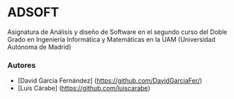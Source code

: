 # ADSOFT
Asignatura de Análisis y diseño de Software en el segundo curso del Doble Grado en Ingeniería Informática y Matemáticas en la UAM (Universidad Autónoma de Madrid)

### Autores
* [David García Fernández] (https://github.com/DavidGarciaFer/)
* [Luis Cárabe] (https://github.com/luiscarabe)
